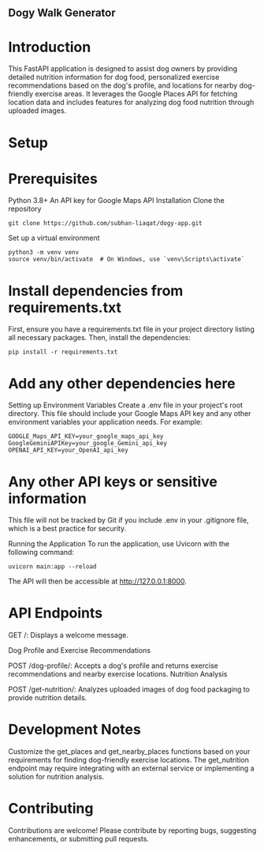 ## Dogy Walk Generator
# Introduction
This FastAPI application is designed to assist dog owners by providing detailed nutrition information for dog food, personalized exercise recommendations based on the dog's profile, and locations for nearby dog-friendly exercise areas. It leverages the Google Places API for fetching location data and includes features for analyzing dog food nutrition through uploaded images.

# Setup
# Prerequisites
Python 3.8+
An API key for Google Maps API
Installation
Clone the repository


```
git clone https://github.com/subhan-liaqat/dogy-app.git

```
Set up a virtual environment

```
python3 -m venv venv
source venv/bin/activate  # On Windows, use `venv\Scripts\activate`

```
# Install dependencies from requirements.txt
First, ensure you have a requirements.txt file in your project directory listing all necessary packages. Then, install the dependencies:

```
pip install -r requirements.txt

```

# Add any other dependencies here
Setting up Environment Variables
Create a .env file in your project's root directory. This file should include your Google Maps API key and any other environment variables your application needs. For example:

```
GOOGLE_Maps_API_KEY=your_google_maps_api_key
GoogleGeminiAPIKey=your_google_Gemini_api_key
OPENAI_API_KEY=your_OpenAI_api_key

```
# Any other API keys or sensitive information
This file will not be tracked by Git if you include .env in your .gitignore file, which is a best practice for security.

Running the Application
To run the application, use Uvicorn with the following command:


```
uvicorn main:app --reload

```
The API will then be accessible at http://127.0.0.1:8000.

# API Endpoints

GET /: Displays a welcome message.

Dog Profile and Exercise Recommendations

POST /dog-profile/: Accepts a dog's profile and returns exercise recommendations and nearby exercise locations.
Nutrition Analysis

POST /get-nutrition/: Analyzes uploaded images of dog food packaging to provide nutrition details.

# Development Notes

Customize the get_places and get_nearby_places functions based on your requirements for finding dog-friendly exercise locations.
The get_nutrition endpoint may require integrating with an external service or implementing a solution for nutrition analysis.

# Contributing
Contributions are welcome! Please contribute by reporting bugs, suggesting enhancements, or submitting pull requests.
